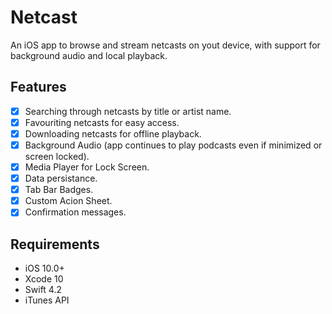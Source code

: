 # Netcast

An iOS app to browse and stream netcasts on yout device, with support for background audio and local playback.

## Features

- [x] Searching through netcasts by title or artist name.
- [x] Favouriting netcasts for easy access.
- [x] Downloading netcasts for offline playback.
- [x] Background Audio (app continues to play podcasts even if minimized or screen locked).
- [x] Media Player for Lock Screen.
- [x] Data persistance. 
- [x] Tab Bar Badges. 
- [x] Custom Acion Sheet.
- [x] Confirmation messages.

## Requirements
- iOS 10.0+
- Xcode 10
- Swift 4.2
- iTunes API
